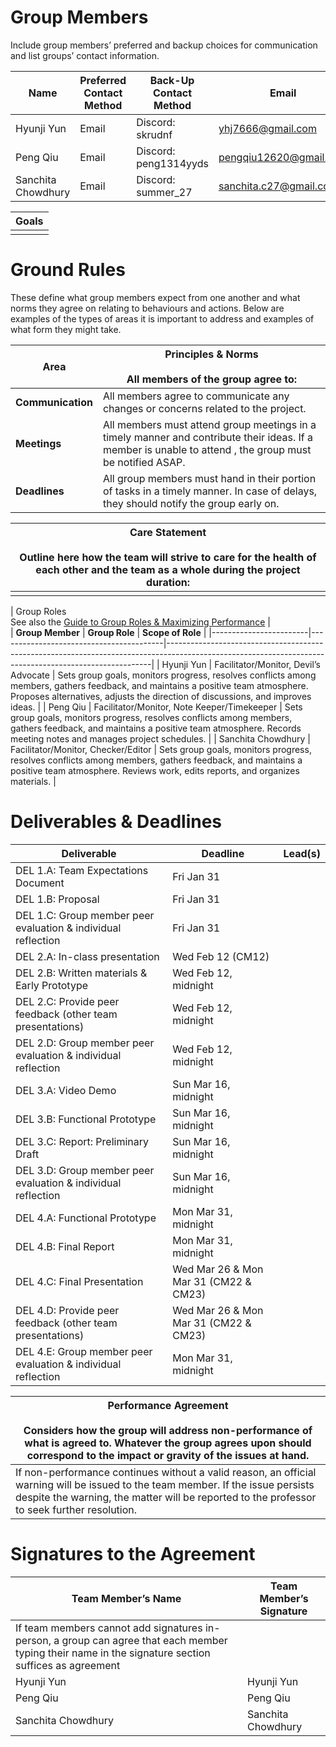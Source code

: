 # Group Members

Include group members’ preferred and backup choices for communication and list groups’ contact information.

| Name | Preferred Contact Method | Back-Up Contact Method | Email | WhatsApp/Phone |
| --- | --- | --- | --- | --- |
|Hyunji Yun |Email     |Discord: skrudnf    |yhj7666@gmail.com     |4163056056     |
|Peng Qiu   |Email     |Discord: peng1314yyds     |pengqiu12620@gmail.com     |6476712756     |
|Sanchita Chowdhury     |Email   | Discord: summer_27  | sanchita.c27@gmail.com  |6475151968     |

| Goals |
| --- |
|     |

# Ground Rules

These define what group members expect from one another and what norms they agree on relating to behaviours and actions. Below are examples of the types of areas it is important to address and examples of what form they might take.  

| **Area** | **Principles & Norms**<br><br>All members of the group agree to: |
| --- | --- |
| **Communication** | All members agree to communicate any changes or concerns related to the project.    |
| **Meetings** | All members must attend group meetings in a timely manner and contribute their ideas. If a member is unable to attend , the group must be notified ASAP.    |
| **Deadlines** | All group members must hand in their portion of tasks in a timely manner. In case of delays, they should notify the group early on.    |

| Care Statement<br><br>Outline here how the team will strive to care for the health of each other and the team as a whole during the project duration: |
| --- |
|     |

| Group Roles  <br>See also the [Guide to Group Roles & Maximizing Performance](https://learningcommons.yorku.ca/wp-content/uploads/2021/01/Guide-Group-Roles.pdf) |    
| **Group Member**      | **Group Role**                          | **Scope of Role**                                                                                                                                      |
|------------------------|-----------------------------------------|--------------------------------------------------------------------------------------------------------------------------------------------------------|
| Hyunji Yun            | Facilitator/Monitor, Devil’s Advocate  | Sets group goals, monitors progress, resolves conflicts among members, gathers feedback, and maintains a positive team atmosphere. Proposes alternatives, adjusts the direction of discussions, and improves ideas. |
| Peng Qiu              | Facilitator/Monitor, Note Keeper/Timekeeper | Sets group goals, monitors progress, resolves conflicts among members, gathers feedback, and maintains a positive team atmosphere. Records meeting notes and manages project schedules. |
| Sanchita Chowdhury    | Facilitator/Monitor, Checker/Editor    | Sets group goals, monitors progress, resolves conflicts among members, gathers feedback, and maintains a positive team atmosphere. Reviews work, edits reports, and organizes materials. |


# Deliverables & Deadlines

| Deliverable | Deadline          | Lead(s) |
|-------------|-------------------|---------|
| DEL 1.A: Team Expectations Document | Fri Jan 31         |         |
| DEL 1.B: Proposal                 | Fri Jan 31         |         |
| DEL 1.C: Group member peer evaluation & individual reflection | Fri Jan 31         |         |
| DEL 2.A: In-class presentation    | Wed Feb 12 (CM12)  |         |
| DEL 2.B: Written materials & Early Prototype | Wed Feb 12, midnight |         |
| DEL 2.C: Provide peer feedback (other team presentations) | Wed Feb 12, midnight |         |
| DEL 2.D: Group member peer evaluation & individual reflection | Wed Feb 12, midnight |         |
| DEL 3.A: Video Demo               | Sun Mar 16, midnight |         |
| DEL 3.B: Functional Prototype     | Sun Mar 16, midnight |         |
| DEL 3.C: Report: Preliminary Draft | Sun Mar 16, midnight |         |
| DEL 3.D: Group member peer evaluation & individual reflection | Sun Mar 16, midnight |         |
| DEL 4.A: Functional Prototype     | Mon Mar 31, midnight |         |
| DEL 4.B: Final Report             | Mon Mar 31, midnight |         |
| DEL 4.C: Final Presentation       | Wed Mar 26 & Mon Mar 31 (CM22 & CM23) |         |
| DEL 4.D: Provide peer feedback (other team presentations) | Wed Mar 26 & Mon Mar 31 (CM22 & CM23) |         |
| DEL 4.E: Group member peer evaluation & individual reflection | Mon Mar 31, midnight |         |


| Performance Agreement<br><br>Considers how the group will address non-performance of what is agreed to. Whatever the group agrees upon should correspond to the impact or gravity of the issues at hand. |
| --- |
|If non-performance continues without a valid reason, an official warning will be issued to the team member. If the issue persists despite the warning, the matter will be reported to the professor to seek further resolution.     |

# Signatures to the Agreement

| Team Member’s Name | Team Member’s Signature |
| --- | --- |
| If team members cannot add signatures in-person, a group can agree that each member typing their name in the signature section suffices as agreement |     |
|Hyunji Yun     |Hyunji Yun     |
|Peng Qiu       |Peng Qiu       |
|Sanchita Chowdhury     |Sanchita Chowdhury     |

